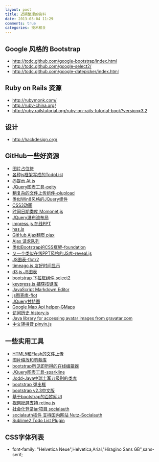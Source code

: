 ```yaml
---
layout: post
title: 近期整理的资料
date: 2013-03-04 11:29
comments: true
categories: 技术相关
---
```

Google 风格的 Bootstrap
---------
+ http://todc.github.com/google-bootstrap/index.html
+ http://todc.github.com/google-select2/
+ http://todc.github.com/google-datepicker/index.html

Ruby on Rails 资源
---------
+ http://rubymonk.com/
+ http://ruby-china.org/
+ http://ruby.railstutorial.org/ruby-on-rails-tutorial-book?version=3.2

设计
--------
+ http://hackdesign.org/

GitHub一些好资源
--------
+ [图片占位符](http://imsky.github.com/holder/)
+ [各种js框架写成的TodoList](https://github.com/addyosmani/todomvc)
+ [@提示 At.js](http://ichord.github.com/At.js/)
+ [JQuery图表工具-peity](http://benpickles.github.com/peity/)
+ [稍复杂的文件上传组件-plupload](http://www.plupload.com/example_queuewidget.php)
+ [类似Win8风格的JQuery组件](http://gridster.net/#usage)
+ [CSS3动画](http://daneden.me/animate/)
+ [时间日期类库 Momonet.js](http://momentjs.com/)
+ [JQuery瀑布流布局](http://masonry.desandro.com/)
+ [impress.js 在线PPT](http://bartaz.github.com/impress.js/#/bored)
+ [has.js](https://github.com/phiggins42/has.js)
+ [GitHub Ajax翻页 pjax](https://github.com/defunkt/jquery-pjax)
+ [Ajax 请求队列](http://foliotek.github.com/AjaxQ/)
+ [类似Bootstrap的CSS框架-foundation](http://foundation.zurb.com/)
+ [又一个类似在线PPT风格的JS库-reveal.js](http://lab.hakim.se/reveal-js/#/5)
+ [JS图表-flotr2](http://www.humblesoftware.com/flotr2/)
+ [timeago.js 友好时间显示](http://timeago.yarp.com/)
+ [d3.js JS图表](http://d3js.org/)
+ [bootstrap 下拉框组件 select2](http://ivaynberg.github.com/select2/)
+ [keypress.js 捕获按键库](http://dmauro.github.com/Keypress/)
+ [JavaScript Markdown Editor](http://epiceditor.com/)
+ [js图表库-flot](http://www.flotcharts.org/)
+ [JQuery甘特图](http://taitems.github.com/jQuery.Gantt/)
+ [Google Map Api helper-GMaps](http://hpneo.github.com/gmaps/)
+ [访问历史 history.js](https://github.com/balupton/history.js)
+ [Java library for accessing avatar images from gravatar.com](https://github.com/ralfebert/jgravatar)
+ [中文转拼音 pinyin.js](https://github.com/chinalu/JSPinyin)


一些实用工具
------
+ [HTML5和Flash的文件上传](http://www.uploadify.com/)
+ [图片缩放和剪裁库](http://www.gotoquiz.com/web-coding/programming/java-programming/create-thumbnails-and-avatars-in-java/)
+ [bootstrap所见即所得的在线编辑器](http://jhollingworth.github.com/bootstrap-wysihtml5/)
+ [JQuery图表工具-sparkline](http://omnipotent.net/jquery.sparkline/#s-about)
+ [Jodd-Java中瑞士军刀级别的类库](http://jodd.org/)
+ [bootstrap 弹出框](http://bootboxjs.com/)
+ [bootstrap v2.3中文版](http://xiemin.me/bootstrap-2.3.0/index.html)
+ [基于bootstrap的百姓网UI](http://baixing.github.com/Puerh/index.html)
+ [视网膜屏支持 retina.js](http://retinajs.com/)
+ [社会化登录jar项目 socialauth](http://code.google.com/p/socialauth/)
+ [socialauth插件 支持国内网站 Nutz-Socialauth](http://wendal.net/376.html)
+ [Sublime2 Todo List Plugin](https://github.com/aziz/PlainTasks)

CSS字体列表
------------
+ font-family: "Helvetica Neue",Helvetica,Arial,"Hiragino Sans GB",sans-serif;